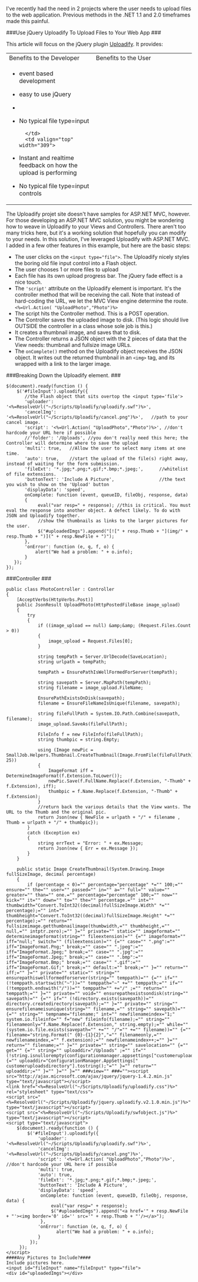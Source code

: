 <!--{Title:"Uploading Files To Your ASP.NET MVC Application", PublishedOn:"2010-05-27T03:25:31", Intro:"I've recently had the need in 2 projects where the user needs to upload files to the web application"} -->

I've recently had the need in 2 projects where the user needs to upload files to the web application. Previous methods in the .NET 1.1 and 2.0 timeframes made this painful. 

###Use jQuery Uploadify To Upload Files to Your Web App ###

This article will focus on the jQuery plugin [Uploadify](http://www.uploadify.com/).  It provides: 
  <table border="0" cellspacing="0" cellpadding="2" width="559">
    <tbody>
      <tr>
        <td valign="top" width="248">Benefits to the Developer</td>
        <td valign="top" width="309">Benefits to the User</td>
      </tr>
      <tr>
        <td valign="top" width="248">
        
* event based development 
* easy to use jQuery 
* 
* No typical file type=input 
        
        </td>
        <td valign="top" width="309">
        
* Instant and realtime feedback on how the upload is performing 
* No typical file type=input controls 
        </td>
      </tr>
    </tbody>
  </table>

The Uploadify projet site doesn't have samples for ASP.NET MVC, however. For those developing an ASP.NET MVC solution, you might be wondering how to weave in Uploadify to your Views and Controllers. There aren't too many tricks here, but it's a working solution that hopefully you can modify to your needs. 
In this solution, I've leveraged Uploadify with ASP.NET MVC.  I added in a few other features in this example, but here are the basic steps:
 
* The user clicks on the  `<input type="file">`. The Uploadify nicely styles the boring old file input control into a Flash object.
* The user chooses 1 or more files to upload
* Each file has its own upload progress bar. The jQuery fade effect is a nice touch.     
* The `'script'` attribute on the Uploadify element is important. It's the controller method that will be receiving the call. Note that instead of hard-coding the URL, we let the MVC View engine determine the route. `<%=Url.Action( "UploadPhoto","Photo")%>`    
* The script hits the Controller method. This is a POST operation.
* The Controller saves the uploaded image to disk.  (This logic should live OUTSIDE the controller in a class whose sole job is this.)
* It creates a thumbnail image, and saves that to disk.    
* The Controller returns a JSON object with the 2 pieces of data that the View needs: thumbnail and fullsize image URLs.     
* The `onComplete()` method on the Uploadify object receives the JSON object. It writes out the returned thumbnail in an `<img>` tag, and its wrapped with a link to the larger image. 

###Breaking Down the Uploadify element. ###

    $(document).ready(function () { 
        $('#fileInput').uploadify({      
           //the Flash object that sits overtop the <input type='file'> 
           'uploader': '<%=ResolveUrl("~/Scripts/Uploadify/uploadify.swf")%>',  
           'cancelImg': '<%=ResolveUrl("~/Scripts/Uploadify/cancel.png")%>',   //path to your cancel image. 
           'script': '<%=Url.Action( "UploadPhoto","Photo")%>', //don't hardcode your URL here if possible     
           //'folder': '/Uploads', //you don't really need this here; the Controller will determine where to save the upload       
           'multi': true,   //Allow the user to select many items at one time.       
           'auto': true,    //start the upload of the file(s) right away, instead of waiting for the form submission.     
           'fileExt': '*.jpg;*.png;*.gif;*.bmp;*.jpeg;',      //whitelist of file extensions.    
           'buttonText': 'Include A Picture',                 //the text you wish to show on the 'Upload' button       
           'displayData': 'speed',       
           onComplete: function (event, queueID, fileObj, response, data) 
           { 
                eval("var resp=" + response); //this is critical. You must eval the response into another object. A defect likely. To do with JSON and Uploadify together. 
                //show the thumbnails as links to the larger pictures for the user.       
                $("#uploadedImgs").append("[![" + resp.Thumb + "](img/" + resp.Thumb + ")](" + resp.NewFile + ")"); 
           }, 
           'onError': function (e, q, f, o) {
               alert("We had a problem: " + o.info); 
           } 
       }); 
    });


###Controller ###

    public class PhotoController : Controller     
    {      
        [AcceptVerbs(HttpVerbs.Post)]      
        public JsonResult UploadPhoto(HttpPostedFileBase image_upload)      
        {      
            try      
            {                  
                if ((image_upload == null) &amp;&amp; (Request.Files.Count > 0))      
                {      
                    image_upload = Request.Files[0];      
                } 

                string tempPath = Server.UrlDecode(SaveLocation);     
                string urlpath = tempPath; 

                tempPath = EnsurePathIsWellFormedForServer(tempPath); 

                string savepath = Server.MapPath(tempPath);     
                string filename = image_upload.FileName;            

                EnsurePathExistsOnDisk(savepath);     
                filename = EnsureFileNameIsUnique(filename, savepath); 

                string fileFullPath = System.IO.Path.Combine(savepath, filename);     
                image_upload.SaveAs(fileFullPath); 

                FileInfo f = new FileInfo(fileFullPath);     
                string thumbpic = string.Empty; 

                using (Image newPic = SmallJob.Helpers.Thumbnail.CreateThumbnail(Image.FromFile(fileFullPath), 25))      
                {      
                    ImageFormat iff = DetermineImageFormat(f.Extension.ToLower());      
                    newPic.Save(f.FullName.Replace(f.Extension, "-Thumb" + f.Extension), iff);      
                    thumbpic = f.Name.Replace(f.Extension, "-Thumb" + f.Extension);                   
                }      
                //return back the various details that the View wants. The URL to the Thumb and the original pic.      
                return Json(new { NewFile = urlpath + "/" + filename , Thumb = urlpath + "/" + thumbpic});      
            }      
            catch (Exception ex)      
            {      
                string errText = "Error: " + ex.Message;      
                return Json(new { Err = ex.Message });      
            }      
        } 

        public static Image CreateThumbnail(System.Drawing.Image fullSizeImage, decimal percentage)     
        {      
            if (percentage < 0)="" percentage="percentage" *="" 100;="" ensure="" the="" user="" passed="" in="" a="" full="" value="" greater="" than="" one.="" percentage="percentage" 100;="" now="" kick="" it="" down="" to="" the="" percentage.="" int="" thumbwidth="Convert.ToInt32((decimal)fullSizeImage.Width" *="" percentage);="" int="" thumbheight="Convert.ToInt32((decimal)fullSizeImage.Height" *="" percentage);="" return="" fullsizeimage.getthumbnailimage(thumbwidth,="" thumbheight,="" null,="" intptr.zero);="" }="" private="" static="" imageformat="" determineimageformat(string="" fileextension)="" {="" imageformat="" iff="null;" switch="" (fileextension)="" {="" case="" ".png":="" iff="ImageFormat.Png;" break;="" case="" ".jpeg":="" iff="ImageFormat.Jpeg;" break;="" case="" ".jpg":="" iff="ImageFormat.Jpeg;" break;="" case="" ".bmp":="" iff="ImageFormat.Bmp;" break;="" case="" ".gif":="" iff="ImageFormat.Gif;" break;="" default:="" break;="" }="" return="" iff;="" }="" private="" static="" string="" ensurepathiswellformedforserver(string="" temppath)="" {="" if="" (!temppath.startswith("~"))="" temppath="~" +="" temppath;="" if="" (!temppath.endswith("/"))="" temppath="" +="/" ;="" return="" temppath;="" }="" private="" void="" ensurepathexistsondisk(string="" savepath)="" {="" if="" (!directory.exists(savepath))="" directory.createdirectory(savepath);="" }="" private="" string="" ensurefilenameisunique(string="" filename,="" string="" savepath)="" {="" string="" tempname="filename;" int="" newfilenameindex="1;" system.io.fileinfo="" f="new" fileinfo(filename);="" string="" filenameonly="f.Name.Replace(f.Extension," string.empty);="" while="" (system.io.file.exists(savepath="" +="" "/"="" +="" filename))="" {="" filename="string.Format(" {0}-{1}{2}","="" filenameonly,="" newfilenameindex,="" f.extension);="" newfilenameindex++;="" }="" return="" filename;="" }="" private="" string="" savelocation="" {="" get="" {="" string="" uploaddir="/Uploads" ;="" if="" (!string.isnullorempty(configurationmanager.appsettings["customeruploadsdirectory"]))="" {="" uploaddir="ConfigurationManager.AppSettings[" customeruploadsdirectory"].tostring();"="" }="" return="" uploaddir;="" }="" }="" }="" ###view="" ###=""><script src="http://ajax.microsoft.com/ajax/jquery/jquery-1.4.2.min.js" type="text/javascript"></script>  
    <link href="<%=ResolveUrl("~/Scripts/Uploadify/uploadify.css")%>" rel="stylesheet" type="text/css">
    <script src="<%=ResolveUrl("~/Scripts/Uploadify/jquery.uploadify.v2.1.0.min.js")%>" type="text/javascript"></script>       
    <script src="<%=ResolveUrl("~/Scripts/Uploadify/swfobject.js")%>" type="text/javascript"></script>
    <script type="text/javascript"> 
        $(document).ready(function () { 
            $('#fileInput').uploadify({     
                'uploader': '<%=ResolveUrl("~/Scripts/Uploadify/uploadify.swf")%>',      
                'cancelImg': '<%=ResolveUrl("~/Scripts/Uploadify/cancel.png")%>',      
                'script': '<%=Url.Action( "UploadPhoto","Photo")%>', //don't hardcode your URL here if possible       
                'multi': true,      
                'auto': true,     
                'fileExt': '*.jpg;*.png;*.gif;*.bmp;*.jpeg;',    
                'buttonText': 'Include A Picture',      
                'displayData': 'speed',          
                 onComplete: function (event, queueID, fileObj, response, data) { 
                     eval("var resp=" + response);
                     $("#uploadedImgs").append("<a href='" + resp.NewFile + "'><img border='0' id='' src='" + resp.Thumb + "'/></a>");   
                 },       
                'onError': function (e, q, f, o) {      
                       alert("We had a problem: " + o.info);     
                } 
             });          
         });        
    </script> 
    ####Any Pictures to Include?####
    Include pictures here.     
    <input id="fileInput" name="fileInput" type="file">    
    <div id="uploadedImgs"></div>
